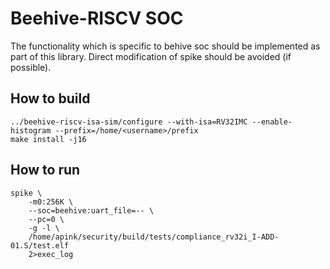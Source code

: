 # Beehive-RISCV SOC

The functionality which is specific to behive soc should be implemented as
part of this library. Direct modification of spike should be avoided
(if possible).


## How to build

```
../beehive-riscv-isa-sim/configure --with-isa=RV32IMC --enable-histogram --prefix=/home/<username>/prefix
make install -j16
```

## How to run

```
spike \
    -m0:256K \
    --soc=beehive:uart_file=-- \
    --pc=0 \
    -g -l \
    /home/apink/security/build/tests/compliance_rv32i_I-ADD-01.S/test.elf
    2>exec_log
```
